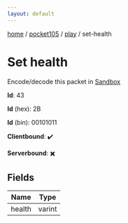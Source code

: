 ```yaml
---
layout: default
---
```


[home](/)  /  [pocket105](/protocol/pocket105)  /  [play](/protocol/pocket105/play)  /  set-health

# Set health

Encode/decode this packet in [Sandbox](../../../sandbox/pocket105#play.set_health)

**Id**: 43

**Id** (hex): 2B

**Id** (bin): 00101011

**Clientbound**: ✔️

**Serverbound**: ✖️

## Fields

Name | Type
---|---
health | varint
